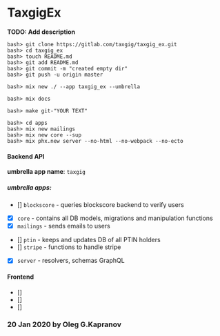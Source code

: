 # TaxgigEx

**TODO: Add description**

```
bash> git clone https://gitlab.com/taxgig/taxgig_ex.git
bash> cd taxgig_ex
bash> touch README.md
bash> git add README.md
bash> git commit -m "created empty dir"
bash> git push -u origin master

bash> mix new ./ --app taxgig_ex --umbrella

bash> mix docs

bash> make git-"YOUR TEXT"
```

```
bash> cd apps
bash> mix new mailings
bash> mix new core --sup
bash> mix phx.new server --no-html --no-webpack --no-ecto
```

#### Backend API

**umbrella app name**: `taxgig`

##### umbrella apps:
- [] `blockscore` - queries blockscore backend to verify users
- [X] `core` - contains all DB models, migrations and manipulation functions
- [X] `mailings` - sends emails to users
- [] `ptin` - keeps and updates DB of all PTIN holders
- [] `stripe` - functions to handle stripe
- [X] `server` - resolvers, schemas GraphQL

#### Frontend
- []
- []
- []


### 20 Jan 2020 by Oleg G.Kapranov

[1]: https://gitlab.com/taxgig/taxgig_ex
[2]: https://paper.dropbox.com/doc/Graph-API--AsyYKWDkl3ycVg1z40YLkKukAg-FNst2XVqeQQW5HBCs0JKH
[3]: https://paper.dropbox.com/doc/Backend-Tech-Documentation-UOhiP5AhK7PsJBJ5ZVKJo#:h2=umbrella-apps
